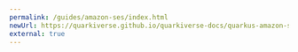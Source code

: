 ```yaml
---
permalink: /guides/amazon-ses/index.html
newUrl: https://quarkiverse.github.io/quarkiverse-docs/quarkus-amazon-services/dev/amazon-ses.html
external: true
---
```

